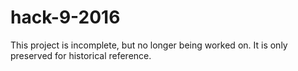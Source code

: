 # hack-9-2016
This project is incomplete, but no longer being worked on. It is only preserved for historical reference.
